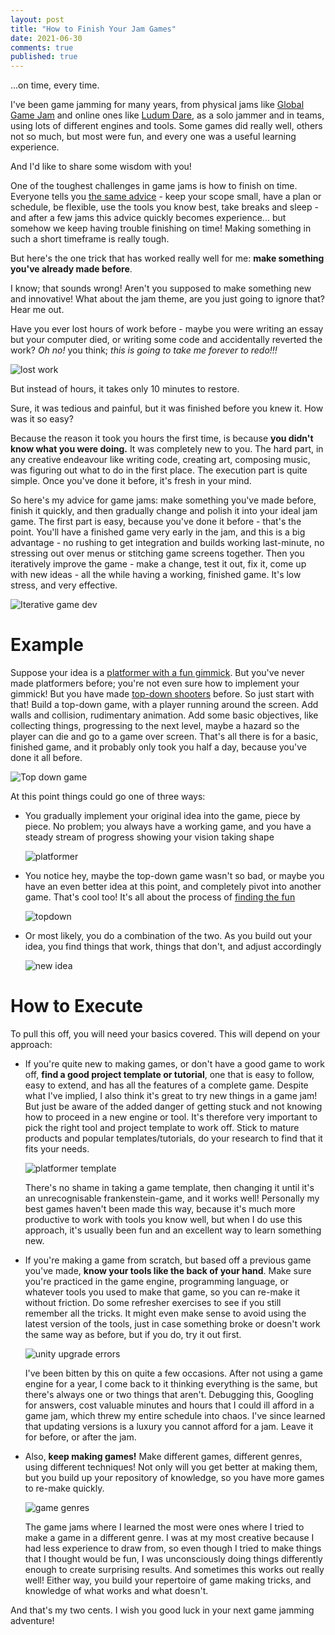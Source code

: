 ```yaml
---
layout: post
title: "How to Finish Your Jam Games"
date: 2021-06-30
comments: true
published: true
---
```


...on time, every time.

I've been game jamming for many years, from physical jams like [Global Game Jam](https://globalgamejam.org/users/cxong) and online ones like [Ludum Dare](https://ldjam.com/users/congusbongus/games), as a solo jammer and in teams, using lots of different engines and tools. Some games did really well, others not so much, but most were fun, and every one was a useful learning experience.

And I'd like to share some wisdom with you!

One of the toughest challenges in game jams is how to finish on time. Everyone tells you [the same advice](https://jpirker.com/10-tips-for-a-game-jam/) - keep your scope small, have a plan or schedule, be flexible, use the tools you know best, take breaks and sleep - and after a few jams this advice quickly becomes experience... but somehow we keep having trouble finishing on time! Making something in such a short timeframe is really tough.

But here's the one trick that has worked really well for me: **make something you've already made before**.

I know; that sounds wrong! Aren't you supposed to make something new and innovative! What about the jam theme, are you just going to ignore that? Hear me out.

<!--more-->

Have you ever lost hours of work before - maybe you were writing an essay but your computer died, or writing some code and accidentally reverted the work? _Oh no!_ you think; _this is going to take me forever to redo!!!_

![lost work](https://www.simuldocs.com/wp-content/uploads/2020/07/image-85.png)

But instead of hours, it takes only 10 minutes to restore.

Sure, it was tedious and painful, but it was finished before you knew it. How was it so easy?

Because the reason it took you hours the first time, is because **you didn't know what you were doing.** It was completely new to you. The hard part, in any creative endeavour like writing code, creating art, composing music, was figuring out what to do in the first place. The execution part is quite simple. Once you've done it before, it's fresh in your mind.

So here's my advice for game jams: make something you've made before, finish it quickly, and then gradually change and polish it into your ideal jam game. The first part is easy, because you've done it before - that's the point. You'll have a finished game very early in the jam, and this is a big advantage - no rushing to get integration and builds working last-minute, no stressing out over menus or stitching game screens together. Then you iteratively improve the game - make a change, test it out, fix it, come up with new ideas - all the while having a working, finished game. It's low stress, and very effective.

![Iterative game dev](https://gamedesignconcepts.files.wordpress.com/2009/07/iterative.jpg)

# Example

Suppose your idea is a [platformer with a fun gimmick](https://www.gamasutra.com/view/news/313062/7_notable_puzzleplatformers_every_dev_should_study.php). But you've never made platformers before; you're not even sure how to implement your gimmick! But you have made [top-down shooters](https://dev.to/lukegarrigan/top-5-best-games-to-code-as-a-beginner-9n) before. So just start with that! Build a top-down game, with a player running around the screen. Add walls and collision, rudimentary animation. Add some basic objectives, like collecting things, progressing to the next level, maybe a hazard so the player can die and go to a game over screen. That's all there is for a basic, finished game, and it probably only took you half a day, because you've done it all before.

![Top down game](https://static.jam.vg/raw/cca/z/25653.gif)

At this point things could go one of three ways:

- You gradually implement your original idea into the game, piece by piece. No problem; you always have a working game, and you have a steady stream of progress showing your vision taking shape

  ![platformer](https://img.itch.zone/aW1hZ2UvNDEzMS8xNzAzNS5naWY=/original/nusG3a.gif)

- You notice hey, maybe the top-down game wasn't so bad, or maybe you have an even better idea at this point, and completely pivot into another game. That's cool too! It's all about the process of [finding the fun](https://www.gamasutra.com/blogs/JaneFriedhoff/20160219/266144/Finding_the_fun.php)

  ![topdown](https://static.jam.vg/raw/cca/z/25d80.gif)

- Or most likely, you do a combination of the two. As you build out your idea, you find things that work, things that don't, and adjust accordingly

  ![new idea](http://cxong.github.io/images/falling_time.png)

# How to Execute

To pull this off, you will need your basics covered. This will depend on your approach:

- If you're quite new to making games, or don't have a good game to work off, **find a good project template or tutorial**, one that is easy to follow, easy to extend, and has all the features of a complete game. Despite what I've implied, I also think it's great to try new things in a game jam! But just be aware of the added danger of getting stuck and not knowing how to proceed in a new engine or tool. It's therefore very important to pick the right tool and project template to work off. Stick to mature products and popular templates/tutorials, do your research to find that it fits your needs.

  ![platformer template](https://connect-prd-cdn.unity.com/20191022/learn/images/d86ac3af-fd75-482e-bb53-2397dfccf935_Platformer_Split_1800.png.600x0x1.webp)

  There's no shame in taking a game template, then changing it until it's an unrecognisable frankenstein-game, and it works well! Personally my best games haven't been made this way, because it's much more productive to work with tools you know well, but when I do use this approach, it's usually been fun and an excellent way to learn something new.

- If you're making a game from scratch, but based off a previous game you've made, **know your tools like the back of your hand**. Make sure you're practiced in the game engine, programming language, or whatever tools you used to make that game, so you can re-make it without friction. Do some refresher exercises to see if you still remember all the tricks. It might even make sense to avoid using the latest version of the tools, just in case something broke or doesn't work the same way as before, but if you do, try it out first.

  ![unity upgrade errors](https://i.redd.it/mzebooslsd931.jpg)

  I've been bitten by this on quite a few occasions. After not using a game engine for a year, I come back to it thinking everything is the same, but there's always one or two things that aren't. Debugging this, Googling for answers, cost valuable minutes and hours that I could ill afford in a game jam, which threw my entire schedule into chaos. I've since learned that updating versions is a luxury you cannot afford for a jam. Leave it for before, or after the jam.

- Also, **keep making games!** Make different games, different genres, using different techniques! Not only will you get better at making them, but you build up your repository of knowledge, so you have more games to re-make quickly.

  ![game genres](https://www.gamedesigning.org/wp-content/uploads/2017/03/video-game-genres.jpg)

  The game jams where I learned the most were ones where I tried to make a game in a different genre. I was at my most creative because I had less experience to draw from, so even though I tried to make things that I thought would be fun, I was unconsciously doing things differently enough to create surprising results. And sometimes this works out really well! Either way, you build your repertoire of game making tricks, and knowledge of what works and what doesn't.

And that's my two cents. I wish you good luck in your next game jamming adventure!
